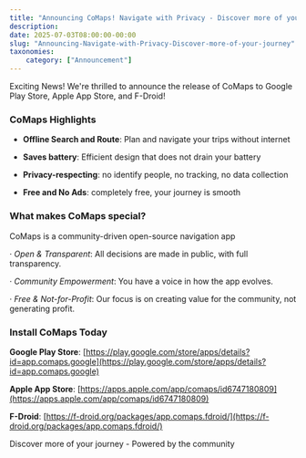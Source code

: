 ```yaml
---
title: "Announcing CoMaps! Navigate with Privacy - Discover more of your journey!"
description: 
date: 2025-07-03T08:00:00-00:00
slug: "Announcing-Navigate-with-Privacy-Discover-more-of-your-journey"
taxonomies:
    category: ["Announcement"]
---
```


Exciting News! We're thrilled to announce the release of CoMaps to Google Play Store, Apple App Store, and F-Droid!

### CoMaps Highlights
- **Offline Search and Route**: Plan and navigate your trips without internet

- **Saves battery**: Efficient design that does not drain your battery

- **Privacy-respecting**: no identify people, no tracking, no data collection

- **Free and No Ads**: completely free, your journey is smooth



### What makes CoMaps special?
CoMaps is a community-driven open-source navigation app

· _Open & Transparent_: All decisions are made in public, with full transparency.

· _Community Empowerment_: You have a voice in how the app evolves.

· _Free & Not-for-Profit_: Our focus is on creating value for the community, not generating profit.

### Install CoMaps Today

**Google Play Store**: [https://play.google.com/store/apps/details?id=app.comaps.google](https://play.google.com/store/apps/details?id=app.comaps.google)

**Apple App Store**: [https://apps.apple.com/app/comaps/id6747180809](https://apps.apple.com/app/comaps/id6747180809)

**F-Droid**: [https://f-droid.org/packages/app.comaps.fdroid/](https://f-droid.org/packages/app.comaps.fdroid/)

Discover more of your journey - Powered by the community